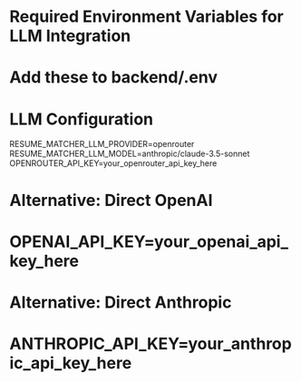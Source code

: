 # Required Environment Variables for LLM Integration
# Add these to backend/.env

# LLM Configuration
RESUME_MATCHER_LLM_PROVIDER=openrouter
RESUME_MATCHER_LLM_MODEL=anthropic/claude-3.5-sonnet
OPENROUTER_API_KEY=your_openrouter_api_key_here

# Alternative: Direct OpenAI
# OPENAI_API_KEY=your_openai_api_key_here

# Alternative: Direct Anthropic  
# ANTHROPIC_API_KEY=your_anthropic_api_key_here

